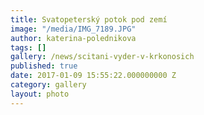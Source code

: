 ```yaml
---
title: Svatopeterský potok pod zemí
image: "/media/IMG_7189.JPG"
author: katerina-polednikova
tags: []
gallery: /news/scitani-vyder-v-krkonosich
published: true
date: 2017-01-09 15:55:22.000000000 Z
category: gallery
layout: photo
---
```

